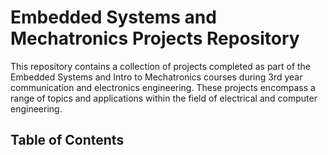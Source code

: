 # Embedded Systems and Mechatronics Projects Repository

This repository contains a collection of projects completed as part of the Embedded Systems and Intro to Mechatronics courses during 3rd year communication and electronics engineering. These projects encompass a range of topics and applications within the field of electrical and computer engineering.

## Table of Contents
